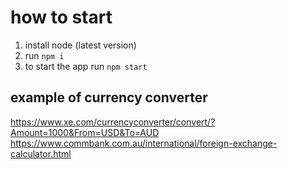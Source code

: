 # how to start

1. install node (latest version)
2. run `npm i`
3. to start the app run `npm start`

## example of currency converter

https://www.xe.com/currencyconverter/convert/?Amount=1000&From=USD&To=AUD
https://www.commbank.com.au/international/foreign-exchange-calculator.html
